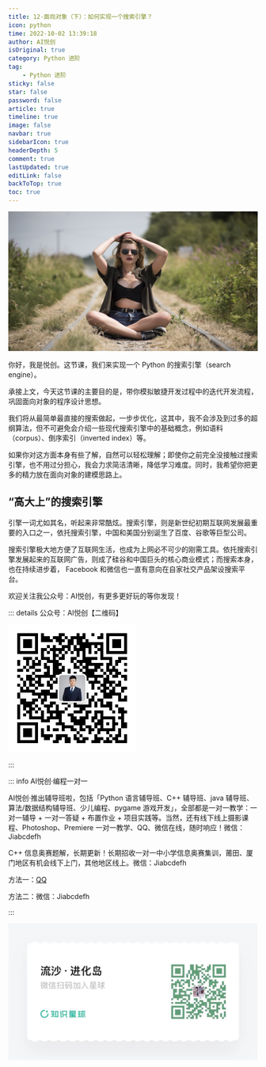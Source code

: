```yaml
---
title: 12-面向对象（下）：如何实现一个搜索引擎？
icon: python
time: 2022-10-02 13:39:18
author: AI悦创
isOriginal: true
category: Python 进阶
tag:
    - Python 进阶
sticky: false
star: false
password: false
article: true
timeline: true
image: false
navbar: true
sidebarIcon: true
headerDepth: 5
comment: true
lastUpdated: true
editLink: false
backToTop: true
toc: true
---
```


![img](./13.assets/976f82f257e4f86857fe0561316c82df.jpg)

你好，我是悦创。这节课，我们来实现一个 Python 的搜索引擎（search engine）。

承接上文，今天这节课的主要目的是，带你模拟敏捷开发过程中的迭代开发流程，巩固面向对象的程序设计思想。

我们将从最简单最直接的搜索做起，一步步优化，这其中，我不会涉及到过多的超纲算法，但不可避免会介绍一些现代搜索引擎中的基础概念，例如语料（corpus）、倒序索引（inverted index）等。

如果你对这方面本身有些了解，自然可以轻松理解；即使你之前完全没接触过搜索引擎，也不用过分担心，我会力求简洁清晰，降低学习难度。同时，我希望你把更多的精力放在面向对象的建模思路上。

## “高大上”的搜索引擎

引擎一词尤如其名，听起来非常酷炫。搜索引擎，则是新世纪初期互联网发展最重要的入口之一，依托搜索引擎，中国和美国分别诞生了百度、谷歌等巨型公司。

搜索引擎极大地方便了互联网生活，也成为上网必不可少的刚需工具。依托搜索引擎发展起来的互联网广告，则成了硅谷和中国巨头的核心商业模式；而搜索本身，也在持续进步着， Facebook 和微信也一直有意向在自家社交产品架设搜索平台。











欢迎关注我公众号：AI悦创，有更多更好玩的等你发现！

::: details 公众号：AI悦创【二维码】

![](/gzh.jpg)

:::

::: info AI悦创·编程一对一

AI悦创·推出辅导班啦，包括「Python 语言辅导班、C++ 辅导班、java 辅导班、算法/数据结构辅导班、少儿编程、pygame 游戏开发」，全部都是一对一教学：一对一辅导 + 一对一答疑 + 布置作业 + 项目实践等。当然，还有线下线上摄影课程、Photoshop、Premiere 一对一教学、QQ、微信在线，随时响应！微信：Jiabcdefh

C++ 信息奥赛题解，长期更新！长期招收一对一中小学信息奥赛集训，莆田、厦门地区有机会线下上门，其他地区线上。微信：Jiabcdefh

方法一：[QQ](http://wpa.qq.com/msgrd?v=3&uin=1432803776&site=qq&menu=yes)

方法二：微信：Jiabcdefh

:::

![](/zsxq.jpg)


